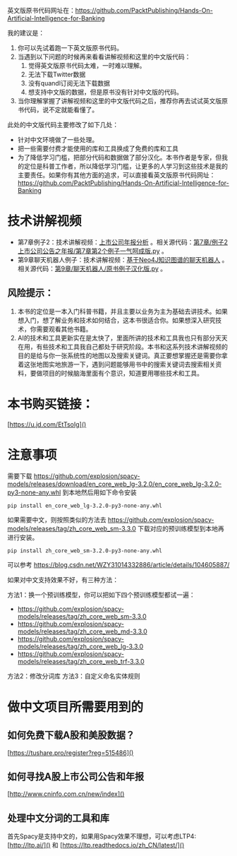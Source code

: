 英文版原书代码网址在：https://github.com/PacktPublishing/Hands-On-Artificial-Intelligence-for-Banking

我的建议是：

1. 你可以先试着跑一下英文版原书代码。
2. 当遇到以下问题的时候再来看看讲解视频和这里的中文版代码：
   1. 觉得英文版原书代码太难，一时难以理解。
   2. 无法下载Twitter数据
   3. 没有quandl订阅无法下载数据
   4. 想支持中文版的数据，但是原书没有针对中文版的代码。
3. 当你理解掌握了讲解视频和这里的中文版代码之后，推荐你再去试试英文版原书代码，说不定就能看懂了。

此处的中文版代码主要修改了如下几处：

- 针对中文环境做了一些处理。
- 把一些需要付费才能使用的库和工具换成了免费的库和工具
- 为了降低学习门槛，把部分代码和数据做了部分汉化。本书作者是专家，但我的定位是科普工作者，所以降低学习门槛，让更多的人学习到这些技术是我的主要责任。如果你有其他方面的追求，可以直接看英文版原书代码网址：https://github.com/PacktPublishing/Hands-On-Artificial-Intelligence-for-Banking

# 技术讲解视频

- 第7章例子2：技术讲解视频：[上市公司年报分析](https://www.bilibili.com/video/BV1vr4y1p7p5?spm_id_from=333.999.0.0) 。相关源代码：[第7章/例子2上市公司公告之年报/第7章第2个例子一气呵成版.py](https://github.com/weiminye/Hands-On-Artificial-Intelligence-for-Banking-Chinese/blob/main/%E7%AC%AC7%E7%AB%A0/%E4%BE%8B%E5%AD%902%E4%B8%8A%E5%B8%82%E5%85%AC%E5%8F%B8%E5%85%AC%E5%91%8A%E4%B9%8B%E5%B9%B4%E6%8A%A5/%E7%AC%AC7%E7%AB%A0%E7%AC%AC2%E4%B8%AA%E4%BE%8B%E5%AD%90%E4%B8%80%E6%B0%94%E5%91%B5%E6%88%90%E7%89%88.py) 。
- 第9章聊天机器人例子：技术讲解视频：[基于Neo4J知识图谱的聊天机器人](https://www.bilibili.com/video/BV13S4y1P7X2?spm_id_from=333.999.0.0) 。相关源代码：[第9章/聊天机器人/原书例子汉化版.py](https://github.com/weiminye/Hands-On-Artificial-Intelligence-for-Banking-Chinese/blob/main/%E7%AC%AC9%E7%AB%A0/%E8%81%8A%E5%A4%A9%E6%9C%BA%E5%99%A8%E4%BA%BA/%E5%8E%9F%E4%B9%A6%E4%BE%8B%E5%AD%90%E6%B1%89%E5%8C%96%E7%89%88.py) 。

## 风险提示：

1. 本书的定位是一本入门科普书籍，并且主要以业务为主为基础去讲技术。如果想入门，想了解业务和技术如何结合，这本书很适合你。如果想深入研究技术，你需要观看其他书籍。
2. AI的技术和工具更新实在是太快了，里面所讲的技术和工具我也只有部分天天在用，有些技术和工具我自己都处于研究阶段。本书和这系列技术讲解视频的目的是给与你一张系统性的地图以及搜索关键词。真正要想掌握还是需要你拿着这张地图实地旅游一下，遇到问题能够用书中的搜索关键词去搜索相关资料，要做项目的时候脑海里面有个意识，知道要用哪些技术和工具。

# 本书购买链接：

[https://u.jd.com/EtTsoIg]()

# 注意事项

需要下载 https://github.com/explosion/spacy-models/releases/download/en_core_web_lg-3.2.0/en_core_web_lg-3.2.0-py3-none-any.whl 到本地然后用如下命令安装

```
pip install en_core_web_lg-3.2.0-py3-none-any.whl
```

如果需要中文，则按照类似的方法去 https://github.com/explosion/spacy-models/releases/tag/zh_core_web_sm-3.3.0 下载对应的预训练模型到本地再进行安装。

```
pip install zh_core_web_sm-3.2.0-py3-none-any.whl
```

可以参考 https://blog.csdn.net/WZY31014332886/article/details/104605887/

如果对中文支持效果不好，有三种方法：

方法1：换一个预训练模型，你可以把如下四个预训练模型都试一遍：

- https://github.com/explosion/spacy-models/releases/tag/zh_core_web_sm-3.3.0
- https://github.com/explosion/spacy-models/releases/tag/zh_core_web_md-3.3.0
- https://github.com/explosion/spacy-models/releases/tag/zh_core_web_lg-3.3.0
- https://github.com/explosion/spacy-models/releases/tag/zh_core_web_trf-3.3.0

方法2：修改分词库
方法3：自定义命名实体规则


# 做中文项目所需要用到的

## 如何免费下载A股和美股数据？

[https://tushare.pro/register?reg=515486]()

## 如何寻找A股上市公司公告和年报

[http://www.cninfo.com.cn/new/index]()

## 处理中文分词的工具和库

首先Spacy是支持中文的，如果用Spacy效果不理想，可以考虑LTP4: [http://ltp.ai/]() 和 [https://ltp.readthedocs.io/zh_CN/latest/]()
